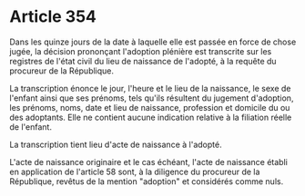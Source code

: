 # Article 354

Dans les quinze jours de la date à laquelle elle est passée en force de chose jugée, la décision prononçant l'adoption plénière est transcrite sur les registres de l'état civil du lieu de naissance de l'adopté, à la requête du procureur de la République.

La transcription énonce le jour, l'heure et le lieu de la naissance, le sexe de l'enfant ainsi que ses prénoms, tels qu'ils résultent du jugement d'adoption, les prénoms, noms, date et lieu de naissance, profession et domicile du ou des adoptants. Elle ne contient aucune indication relative à la filiation réelle de l'enfant.

La transcription tient lieu d'acte de naissance à l'adopté.

L'acte de naissance originaire et le cas échéant, l'acte de naissance établi en application de l'article 58 sont, à la diligence du procureur de la République, revêtus de la mention "adoption" et considérés comme nuls.
